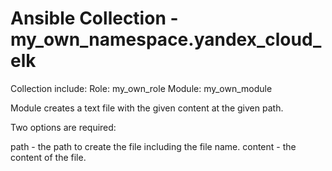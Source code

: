 # Ansible Collection - my_own_namespace.yandex_cloud_elk

Collection include: Role: my_own_role Module: my_own_module

Module creates a text file with the given content at the given path.

Two options are required:

path - the path to create the file including the file name. content - the content of the file.